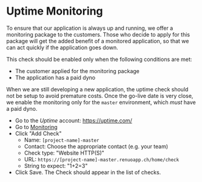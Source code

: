 # Uptime Monitoring

To ensure that our application is always up and running, we offer a monitoring
package to the customers. Those who decide to apply for this package will get
the added benefit of a monitored application, so that we can act quickly if the
application goes down.

This check should be enabled only when the following conditions are met:
  * The customer applied for the monitoring package
  * The application has a paid dyno

When we are still developing a new application, the uptime check should not be
setup to avoid premature costs. Once the go-live date is very close, we enable
the monitoring only for the `master` environment, which *must* have a paid
dyno.

* Go to the *Uptime* account: <https://uptime.com/>
* Go to [Monitoring](https://uptime.com/devices/services)
* Click "Add Check"
  * Name: `[project-name]-master`
  * Contact: Choose the appropriate contact (e.g. your team)
  * Check type: "Website HTTP(S)"
  * URL: `https://[project-name]-master.renuoapp.ch/home/check`
  * String to expect: "1+2=3"
* Click Save. The Check should appear in the list of checks.
